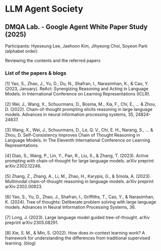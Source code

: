 # LLM Agent Society

## DMQA Lab. - Google Agent White Paper Study (2025)

Participants: Hyeseung Lee, Jaehoon Kim, Jihyeong Choi, Soyeon Park (alphabet order)

Reviewing the contents and the referred papers

### List of the papers & blogs
[1] Yao, S., Zhao, J., Yu, D., Du, N., Shafran, I., Narasimhan, K., & Cao, Y. (2023, January). ReAct: Synergizing Reasoning and Acting in Language Models. In International Conference on Learning Representations (ICLR). <br><br>
[2] Wei, J., Wang, X., Schuurmans, D., Bosma, M., Xia, F., Chi, E., ... & Zhou, D. (2022). Chain-of-thought prompting elicits reasoning in large language models. Advances in neural information processing systems, 35, 24824-24837. <br><br>
[3] Wang, X., Wei, J., Schuurmans, D., Le, Q. V., Chi, E. H., Narang, S., ... & Zhou, D. Self-Consistency Improves Chain of Thought Reasoning in Language Models. In The Eleventh International Conference on Learning Representations. <br><br>
[4] Diao, S., Wang, P., Lin, Y., Pan, R., Liu, X., & Zhang, T. (2023). Active prompting with chain-of-thought for large language models. arXiv preprint arXiv:2302.12246. <br><br>
[5] Zhang, Z., Zhang, A., Li, M., Zhao, H., Karypis, G., & Smola, A. (2023). Multimodal chain-of-thought reasoning in language models. arXiv preprint arXiv:2302.00923. <br><br>
[6] Yao, S., Yu, D., Zhao, J., Shafran, I., Griffiths, T., Cao, Y., & Narasimhan, K. (2024). Tree of thoughts: Deliberate problem solving with large language models. Advances in Neural Information Processing Systems, 36. <br><br>
[7] Long, J. (2023). Large language model guided tree-of-thought. arXiv preprint arXiv:2305.08291. <br><br>
[8] Xie, S. M., & Min, S. (2022). How does in-context learning work? A framework for understanding the differences from traditional supervised learning. (blog)


